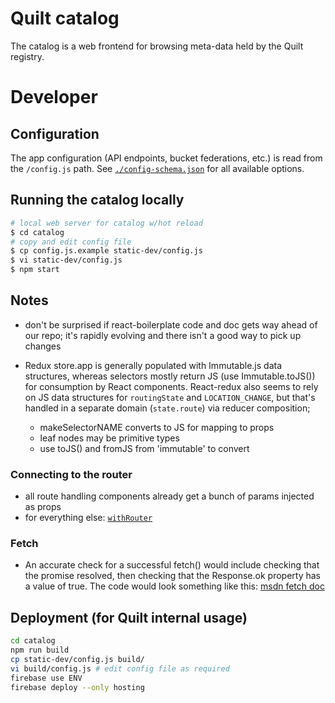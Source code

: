 # Quilt catalog

The catalog is a web frontend for browsing meta-data held by the Quilt registry.

# Developer

## Configuration

The app configuration (API endpoints, bucket federations, etc.) is read from
the `/config.js` path.
See [`./config-schema.json`](./config-schema.json) for all available options.

## Running the catalog locally

```sh
# local web server for catalog w/hot reload
$ cd catalog
# copy and edit config file
$ cp config.js.example static-dev/config.js
$ vi static-dev/config.js
$ npm start
```

## Notes

- don't be surprised if react-boilerplate code and doc gets way ahead of our repo;
  it's rapidly evolving and there isn't a good way to pick up changes

- Redux store.app is generally populated with Immutable.js data structures, whereas
  selectors mostly return JS (use Immutable.toJS()) for consumption by React components.
  React-redux also seems to rely on JS data structures for `routingState` and `LOCATION_CHANGE`,
  but that's handled in a separate domain (`state.route`) via reducer composition;
  - makeSelectorNAME converts to JS for mapping to props
  - leaf nodes may be primitive types
  - use toJS() and fromJS from 'immutable' to convert

### Connecting to the router

- all route handling components already get a bunch of params injected as props
- for everything else: [`withRouter`](https://github.com/ReactTraining/react-router/blob/c3cd9675bd8a31368f87da74ac588981cbd6eae7/upgrade-guides/v2.4.0.#d)

### Fetch

- An accurate check for a successful fetch() would include checking that the promise resolved, then checking that the Response.ok property has a value of true. The code would look something like this:
  [msdn fetch doc](https://developer.mozilla.org/en-US/docs/Web/API/Fetch_API/Using_Fetch)

## Deployment (for Quilt internal usage)

```sh
cd catalog
npm run build
cp static-dev/config.js build/
vi build/config.js # edit config file as required
firebase use ENV
firebase deploy --only hosting
```
